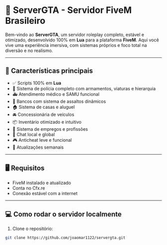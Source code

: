 # 🌆 ServerGTA - Servidor FiveM Brasileiro

Bem-vindo ao **ServerGTA**, um servidor roleplay completo, estável e otimizado, desenvolvido 100% em **Lua** para a plataforma **FiveM**. Aqui você vive uma experiência imersiva, com sistemas próprios e foco total na diversão e no realismo.

---

## 🚀 Características principais

- ✅ Scripts 100% em **Lua**
- 👮 Sistema de polícia completo com armamentos, viaturas e hierarquia
- 🚑 Atendimento médico e SAMU funcional
- 🏦 Bancos com sistema de assaltos dinâmicos
- 🏠 Sistema de casas e aluguel
- 🚘 Concessionária de veículos
- 📦 Inventário otimizado e intuitivo
- 🔧 Sistema de empregos e profissões
- 💬 Chat local e global
- 🎮 Anticheat leve e funcional
- 🔄 Atualizações semanais

---

## 🖥️ Requisitos

- FiveM instalado e atualizado
- Conta no Cfx.re
- Conexão estável com a internet

---

## 💻 Como rodar o servidor localmente

1. Clone o repositório:

```bash
git clone https://github.com/joaomar1122/servergta.git
